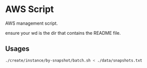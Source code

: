 # AWS Script

AWS management script.

ensure your wd is the dir that contains the README file.

## Usages

```sh
./create/instance/by-snapshot/batch.sh < ./data/snapshots.txt
```